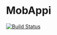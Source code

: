 # MobAppi
[![Build Status](https://travis-ci.org/Agipas/MobAppi.svg?branch=master)](https://travis-ci.org/Agipas/MobAppi)